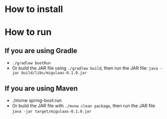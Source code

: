 # How to install

# How to run
## If you are using Gradle
- ```./gradlew bootRun```
- Or build the JAR file using `./gradlew build`, then run the JAR file: `java -jar build/libs/migulaas-0.1.0.jar`

## If you are using Maven
- ./mvnw spring-boot:run
- Or build the JAR file with `./mvnw clean package`, then run the JAR file `java -jar target/migulaas-0.1.0.jar`